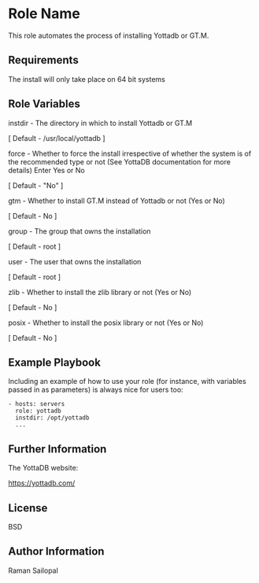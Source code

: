 Role Name
=========

This role automates the process of installing Yottadb or GT.M.

Requirements
------------

The install will only take place on 64 bit systems

Role Variables
--------------

instdir - The directory in which to install Yottadb or GT.M

[ Default - /usr/local/yottadb ]

force - Whether to force the install irrespective of whether the system is of the recommended type or not (See YottaDB documentation for more details) Enter Yes or No

[ Default - "No" ]

gtm - Whether to install GT.M instead of Yottadb or not (Yes or No)

[ Default - No ]

group - The group that owns the installation

[ Default - root ]

user - The user that owns the installation

[ Default - root ]

zlib - Whether to install the zlib library or not (Yes or No)

[ Default - No ]

posix - Whether to install the posix library or not (Yes or No)

[ Default - No ]


Example Playbook
----------------

Including an example of how to use your role (for instance, with variables passed in as parameters) is always nice for users too:

    - hosts: servers
      role: yottadb
      instdir: /opt/yottadb
      ...

Further Information
-------------------

The YottaDB website:

https://yottadb.com/

License
-------

BSD

Author Information
------------------

Raman Sailopal
